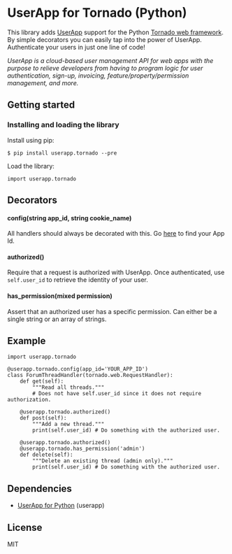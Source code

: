 # UserApp for Tornado (Python)

This library adds [UserApp](https://www.userapp.io/) support for the Python [Tornado web framework](http://www.tornadoweb.org/en/stable/). By simple decorators you can easily tap into the power of UserApp. Authenticate your users in just one line of code!

*UserApp is a cloud-based user management API for web apps with the purpose to relieve developers from having to program logic for user authentication, sign-up, invoicing, feature/property/permission management, and more.*

## Getting started

### Installing and loading the library

Install using pip:

    $ pip install userapp.tornado --pre

Load the library:

    import userapp.tornado
    
## Decorators

#### config(string app_id, string cookie_name)

All handlers should always be decorated with this. Go [here](https://help.userapp.io/customer/portal/articles/1322336-how-do-i-find-my-app-id-) to find your App Id.

#### authorized()

Require that a request is authorized with UserApp. Once authenticated, use `self.user_id` to retrieve the identity of your user.

#### has_permission(mixed permission)

Assert that an authorized user has a specific permission. Can either be a single string or an array of strings.

## Example

    import userapp.tornado

    @userapp.tornado.config(app_id='YOUR_APP_ID')
    class ForumThreadHandler(tornado.web.RequestHandler):
        def get(self):
            """Read all threads."""
            # Does not have self.user_id since it does not require authorization.
            
        @userapp.tornado.authorized()
        def post(self):
            """Add a new thread."""
            print(self.user_id) # Do something with the authorized user.
            
        @userapp.tornado.authorized()
        @userapp.tornado.has_permission('admin')
        def delete(self):
            """Delete an existing thread (admin only)."""
            print(self.user_id) # Do something with the authorized user.

## Dependencies

* [UserApp for Python](https://github.com/userapp-io/userapp-python) (userapp)

## License

MIT
